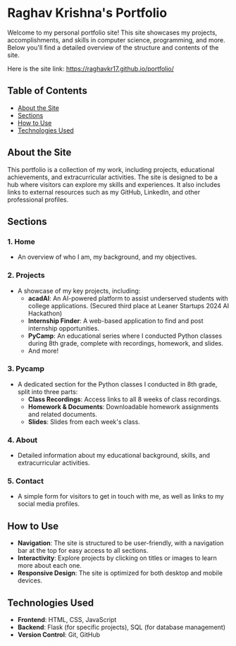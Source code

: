 # Raghav Krishna's Portfolio

Welcome to my personal portfolio site! This site showcases my projects, accomplishments, and skills in computer science, programming, and more. Below you'll find a detailed overview of the structure and contents of the site.

Here is the site link: https://raghavkr17.github.io/portfolio/

## Table of Contents
- [About the Site](#about-the-site)
- [Sections](#sections)
- [How to Use](#how-to-use)
- [Technologies Used](#technologies-used)

## About the Site
This portfolio is a collection of my work, including projects, educational achievements, and extracurricular activities. The site is designed to be a hub where visitors can explore my skills and experiences. It also includes links to external resources such as my GitHub, LinkedIn, and other professional profiles.

## Sections

### 1. **Home**
   - An overview of who I am, my background, and my objectives.

### 2. **Projects**
   - A showcase of my key projects, including:
     - **acadAI**: An AI-powered platform to assist underserved students with college applications. (Secured third place at Leaner Startups 2024 AI Hackathon)
     - **Internship Finder**: A web-based application to find and post internship opportunities.
     - **PyCamp**: An educational series where I conducted Python classes during 8th grade, complete with recordings, homework, and slides.
     - And more!

### 3. **Pycamp**
   - A dedicated section for the Python classes I conducted in 8th grade, split into three parts:
     - **Class Recordings**: Access links to all 8 weeks of class recordings.
     - **Homework & Documents**: Downloadable homework assignments and related documents.
     - **Slides**: Slides from each week's class.

### 4. **About**
   - Detailed information about my educational background, skills, and extracurricular activities.

### 5. **Contact**
   - A simple form for visitors to get in touch with me, as well as links to my social media profiles.

## How to Use

- **Navigation**: The site is structured to be user-friendly, with a navigation bar at the top for easy access to all sections.
- **Interactivity**: Explore projects by clicking on titles or images to learn more about each one.
- **Responsive Design**: The site is optimized for both desktop and mobile devices.

## Technologies Used
- **Frontend**: HTML, CSS, JavaScript
- **Backend**: Flask (for specific projects), SQL (for database management)
- **Version Control**: Git, GitHub
